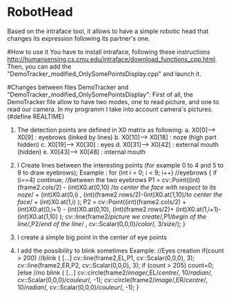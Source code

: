 # RobotHead
Based on the intraface tool, it allows to have a simple robotic head that changes its expression following its partner's one.

#How to use it
You have to install intraface, following these instructions http://humansensing.cs.cmu.edu/intraface/download_functions_cpp.html.
Then, you can add the "DemoTracker_modified_OnlySomePointsDisplay.cpp" and launch it.

#Changes between files DemoTracker and "DemoTracker_modified_OnlySomePointsDisplay":
First of all, the DemoTracker file allow to have two modes, one to read picture, and one to read our camera. In my programm I take into account camera's pictures. (#define REALTIME)

1. The detection points are defined in X0 matrix as following: 
a. X0[0]--> X0[9] : eyebrows (linked by lines)
b. X0[10]--> X0[18] : noze (high part hidden)
c. X0[19]--> X0[30] : eyes
d. X0[31]--> X0[42] : external mouth (hidden)
e. X0[43]--> X0[48] : internal mouth
2. I Create lines between the interesting points (for example 0 to 4 and 5 to 9 to draw eyebrows);
Example : 
			for (int i = 0; i < 9; i++) //eyebrows
			{
				if (i==4) continue; //between the two eyebrows
				P1 = cv::Point((int)(frame2.cols/2) - (int)X0.at<float>(0,10) /*to center the face with respect to its noze*/ + (int)X0.at<float>(0,i) , (int)(frame2.rows/2)-(int)X0.at<float>(1,10)/*to center the face*/ +  (int)X0.at<float>(1,i) );
				P2 = cv::Point((int)(frame2.cols/2) + (int)X0.at<float>(0,i+1) - (int)X0.at<float>(0,10), (int)(frame2.rows/2)+ (int)X0.at<float>(1,i+1)-(int)X0.at<float>(1,10) );
				cv::line(frame2/*picture we create*/,P1/*begin of the line*/,P2/*end of the line*/ , cv::Scalar(0,0,0)/*color*/, 3/*size*/);
			}

3. I create a simple big point in the center of eye points
4. I add the possibility to blink sometimes
Example:
			//Eyes creation
			if(count > 200) //blink
			{
			  [...]
			  cv::line(frame2,EL,P1, cv::Scalar(0,0,0), 3);
			  cv::line(frame2,ER,P2, cv::Scalar(0,0,0), 3);
			  if (count > 205) count=0;
			}else //no blink
      {
        [...]
        cv::circle(frame2/*image*/,EL/*centre*/, 10/*radian*/, cv::Scalar(0,0,0)/*couleur*/, -1);
			  cv::circle(frame2/*image*/,ER/*centre*/, 10/*radian*/, cv::Scalar(0,0,0)/*couleur*/, -1);
      }
